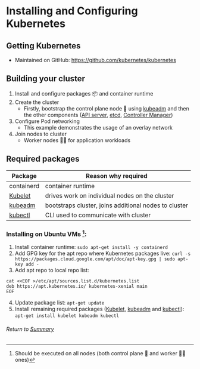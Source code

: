 # Installing and Configuring Kubernetes

## Getting Kubernetes
- Maintained on GitHub: https://github.com/kubernetes/kubernetes

## Building your cluster
1. Install and configure packages 📦 and container runtime
2. Create the cluster
    - Firstly, bootstrap the control plane node 🧠 using [kubeadm](01installationConsiderationsMethodsReqs.md#installation-methods) and then the other components ([API server](/01exploringKubernetesArchitecture/02kubernetesAPI.MD), [etcd](/01exploringKubernetesArchitecture/07k8sClusterComponents.md#control-plane-node-components), [Controller Manager](/01exploringKubernetesArchitecture/07k8sClusterComponents.md#control-plane-node-components))
3. Configure Pod networking
    - This example demonstrates the usage of an overlay network
4. Join nodes to cluster
    - Worker nodes 👩‍🏭 for application workloads

## Required packages
| Package  | Reason why required |
| ------------- | ------------- |
| containerd | container runtime |
| [Kubelet](/01exploringKubernetesArchitecture/07k8sClusterComponents.md#worker-node-components) | drives work on individual nodes on the cluster |
| [kubeadm](01installationConsiderationsMethodsReqs.md#installation-methods) | bootstraps cluster, joins additional nodes to cluster |
| [kubectl](/01exploringKubernetesArchitecture/07k8sClusterComponents.md#kubectl) | CLI used to communicate with cluster |


### Installing on Ubuntu VMs [^1]:
1. Install container runtime: `sudo apt-get install -y containerd`
2. Add GPG key for the apt repo where Kubernetes packages live: `curl -s https://packages.cloud.google.com/apt/doc/apt-key.gpg | sudo apt-key add -`
3. Add apt repo to local repo list: 
```
cat <<EOF >/etc/apt/sources.list.d/kubernetes.list
deb https://apt.kubernetes.io/ kubernetes-xenial main
EOF
```
4. Update package list: `apt-get update`
5. Install remaining required packages ([Kubelet](/01exploringKubernetesArchitecture/07k8sClusterComponents.md#worker-node-components), [kubeadm](01installationConsiderationsMethodsReqs.md#installation-methods) and [kubectl](/01exploringKubernetesArchitecture/07k8sClusterComponents.md#kubectl)): `apt-get install kubelet kubeadm kubectl`

[^1]: Should be executed on all nodes (both control plane 🧠 and worker 👩‍🏭 ones)

###### Return to [Summary](https://github.com/l12f3r/CKAstudy/tree/main/02installingConfiguringK8s#readme)
